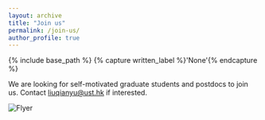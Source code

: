 ```yaml
---
layout: archive
title: "Join us"
permalink: /join-us/
author_profile: true
---
```



{% include base_path %}
{% capture written_label %}'None'{% endcapture %}

We are looking for self-motivated graduate students and postdocs to join us. Contact <liuqianyu@ust.hk> if interested.

![Flyer](https://yuliuqian.github.io/images/HKUST_GZ_EOAS_PhDMphil_flyer.jpg)
